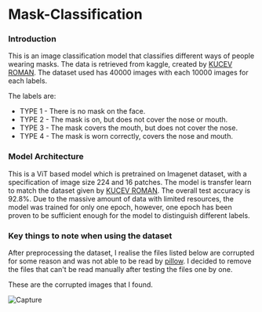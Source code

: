 # Mask-Classification

### Introduction
This is an image classification model that classifies different ways of people wearing masks. The data is retrieved from kaggle, created by [KUCEV ROMAN](https://www.kaggle.com/tapakah68/medical-masks-part1). The dataset used has 40000 images with each 10000 images for each labels. 

The labels are: 
* TYPE 1 - There is no mask on the face.
* TYPE 2 - The mask is on, but does not cover the nose or mouth.
* TYPE 3 - The mask covers the mouth, but does not cover the nose.
* TYPE 4 - The mask is worn correctly, covers the nose and mouth. 

### Model Architecture
This is a ViT based model which is pretrained on Imagenet dataset, with a specification of image size 224 and 16 patches. The model is transfer learn to match the dataset given by [KUCEV ROMAN](https://www.kaggle.com/tapakah68/medical-masks-part1). The overall test accuracy is 92.8%. Due to the massive amount of data with limited resources, the model was trained for only one epoch, however, one epoch has been proven to be sufficient enough for the model to distinguish different labels.

### Key things to note when using the dataset
After preprocessing the dataset, I realise the files listed below are corrupted for some reason and was not able to be read by [pillow](https://pillow.readthedocs.io/en/stable/installation.html). I decided to remove the files that can't be read manually after testing the files one by one.

These are the corrupted images that I found.

![Capture](https://user-images.githubusercontent.com/67994195/133401930-85874880-1fdf-4b3f-b288-707a39ad5c1f.PNG)
